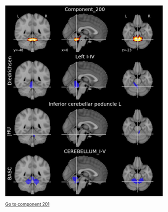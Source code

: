 ![200](preliminary/200.jpg "Component 200")

[Go to component 201](https://parietal-inria.github.io/MODL_atlas/256/201 "Component 201")
